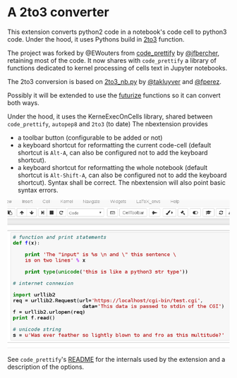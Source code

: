 # A 2to3 converter

This extension converts python2 code in a notebook's code cell to python3 code. 
Under the hood, it uses Pythons build in [2to3](https://docs.python.org/3/library/2to3.html) function.

The project was forked by @EWouters from [code_prettify](https://github.com/jfbercher/code_prettify) by [@jfbercher](https://github.com/jfbercher), retaining most of the code. It now shares with `code_prettify` a library of functions dedicated to kernel processing of cells text in Jupyter notebooks. 

The 2to3 conversion is based on [2to3_nb.py](https://gist.github.com/takluyver/c8839593c615bb2f6e80) by [@takluyver](https://github.com/takluyver) and [@fperez](https://github.com/fperez).

Possibly it will be extended to use the [futurize](http://python-future.org/automatic_conversion.html) functions so it can convert both ways.

Under the hood, it uses the KerneExecOnCells library, shared between `code_prettify`, `autopep8` and `2to3` (to date)
The nbextension provides

- a toolbar button (configurable to be added or not)
- a keyboard shortcut for reformatting the current code-cell (default shortcut
  is `Alt-A`, can also be configured not to add the keyboard shortcut).
- a keyboard shortcut for reformatting the whole notebook (default shortcut
  is `Alt-Shift-A`, can also be configured not to add the keyboard shortcut).
Syntax shall be correct. The nbextension will also point basic syntax errors.

![](demo_2to3.gif)

See `code_prettify`'s [README](README.md) for the internals used by the extension and a description of the options. 
